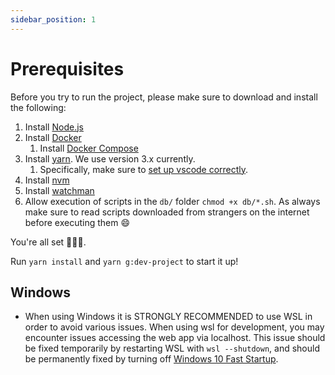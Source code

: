 ```yaml
---
sidebar_position: 1
---
```


# Prerequisites

Before you try to run the project, please make sure to download and install the following:

1. Install [Node.js](https://nodejs.org/en/download/)
2. Install [Docker](https://docs.docker.com/get-docker/)
    1. Install [Docker Compose](https://docs.docker.com/compose/install/)
3. Install [yarn](https://yarnpkg.com/getting-started/install). We use version 3.x currently.
    1. Specifically, make sure to [set up vscode correctly](https://yarnpkg.com/getting-started/editor-sdks#vscode).
4. Install [nvm](https://github.com/nvm-sh/nvm#installing-and-updating)
5. Install [watchman](https://facebook.github.io/watchman/docs/install.html)
6. Allow execution of scripts in the `db/` folder `chmod +x db/*.sh`. As always make sure to read scripts downloaded from strangers on the internet before executing them 😄

You're all set 🎉🎉🎉.

Run `yarn install` and `yarn g:dev-project` to start it up!

## Windows

-   When using Windows it is STRONGLY RECOMMENDED to use WSL in order to avoid various issues. When using wsl for development, you may encounter issues accessing the web app via localhost. This issue should be fixed temporarily by restarting WSL with `wsl --shutdown`, and should be permanently fixed by turning off [Windows 10 Fast Startup](https://www.tenforums.com/tutorials/4189-turn-off-fast-startup-windows-10-a.html).
